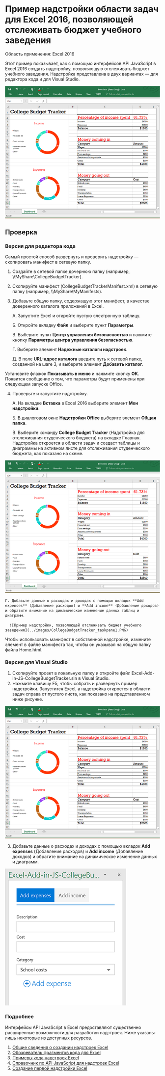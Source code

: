 # Пример надстройки области задач для Excel 2016, позволяющей отслеживать бюджет учебного заведения

Область применения: Excel 2016

Этот пример показывает, как с помощью интерфейсов API JavaScript в Excel 2016 создать надстройку, позволяющую отслеживать бюджет учебного заведения. Надстройка представлена в двух вариантах — для редактора кода и для Visual Studio.

![Пример надстройки, позволяющей отслеживать бюджет учебного заведения](../images/CollegeBudgetTracker_tracker.PNG)

## Проверка
### Версия для редактора кода

Самый простой способ развернуть и проверить надстройку — скопировать манифест в сетевую папку.

1.  Создайте в сетевой папке дочернюю папку (например, \\\MyShare\CollegeBudgetTracker).  
2.  Скопируйте манифест (CollegeBudgetTrackerManifest.xml) в сетевую папку (например, \\\MyShare\MyManifests).
3.  Добавьте общую папку, содержащую этот манифест, в качестве доверенного каталога приложений в Excel.

    А. Запустите Excel и откройте пустую электронную таблицу.  
    
    Б. Откройте вкладку **Файл** и выберите пункт **Параметры**.
    
    В. Выберите пункт **Центр управления безопасностью** и нажмите кнопку **Параметры центра управления безопасностью**.
    
    Г. Выберите элемент **Надежные каталоги надстроек**.
    
    Д. В поле **URL-адрес каталога** введите путь к сетевой папке, созданной на шаге 3, и выберите элемент **Добавить каталог**.
    
   Установите флажок **Показывать в меню** и нажмите кнопку **ОК**. Появится сообщение о том, что параметры будут применены при следующем запуске Office. 
        
4.  Проверьте и запустите надстройку. 

    А. На вкладке **Вставка** в Excel 2016 выберите элемент **Мои надстройки**. 
    
    Б. В диалоговом окне **Надстройки Office** выберите элемент **Общая папка**.
    
    В. Выберите команду **College Budget Tracker** (Надстройка для отслеживания студенческого бюджета) на вкладке Главная. Надстройка откроется в области задач и создаст таблицы и диаграммы на активном листе для отслеживания студенческого бюджета, как показано на схеме. 
      
   ![Пример надстройки, позволяющей отслеживать бюджет учебного заведения](../images/CollegeBudgetTracker_tracker.PNG) 

    Г. Добавьте данные о расходах и доходах с помощью вкладок **Add expenses** (Добавление расходов) и **Add income** (Добавление доходов) и обратите внимание на динамическое изменение данных таблиц и диаграмм.
    
      ![Пример надстройки, позволяющей отслеживать бюджет учебного заведения](../images/CollegeBudgetTracker_taskpane1.PNG) 

Чтобы использовать манифест в собственной надстройке, измените элемент <SourceLocation> в файле манифеста так, чтобы он указывал на общую папку файла Home.html.
    
### Версия для Visual Studio
1.  Скопируйте проект в локальную папку и откройте файл Excel-Add-in-JS-CollegeBudgetTracker.sln в Visual Studio.
2.  Нажмите клавишу F5, чтобы собрать и развернуть пример надстройки. Запустится Excel, а надстройка откроется в области задач справа от пустого листа, как показано на представленном ниже рисунке. 
        
  ![Пример надстройки, позволяющей отслеживать бюджет учебного заведения](../images/CollegeBudgetTracker_tracker.PNG) 

3.  Добавьте данные о расходах и доходах с помощью вкладок **Add expenses** (Добавление расходов) и **Add income** (Добавление доходов) и обратите внимание на динамическое изменение данных и диаграмм.

  ![Пример надстройки, позволяющей отслеживать бюджет учебного заведения](../images/CollegeBudgetTracker_taskpane1.PNG) 


### Подробнее

Интерфейсы API JavaScript в Excel предоставляют существенно расширенные возможности для разработки надстроек. Ниже указаны лишь некоторые из доступных ресурсов. 

1.  [Общие сведения о создании надстроек Excel](https://github.com/OfficeDev/office-js-docs/blob/master/excel/excel-add-ins-programming-overview.md)
2.  [Обозреватель фрагментов кода для Excel](http://officesnippetexplorer.azurewebsites.net/#/snippets/excel)
3.  [Примеры кода надстроек Excel](https://github.com/OfficeDev/office-js-docs/blob/master/excel/excel-add-ins-code-samples.md) 
4.  [Справочник по API JavaScript для надстроек Excel](https://github.com/OfficeDev/office-js-docs/blob/master/excel/excel-add-ins-javascript-reference.md)
5.  [Создание первой надстройки Excel](https://github.com/OfficeDev/office-js-docs/blob/master/excel/build-your-first-excel-add-in.md)
